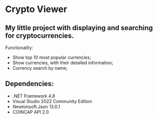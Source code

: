 ﻿#  Crypto Viewer
## My little project with displaying and searching for cryptocurrencies.
Functionality: 
+ Show top 10 most popular currencies;
+ Show currencies, with their detailed information;
+ Сurrency search by name;
## Dependencies:
+ .NET Framework 4.8
+ Visual Studio 2022 Community Edition
+ Newtonsoft.Json 13.0.1
+ COINCAP API 2.0
